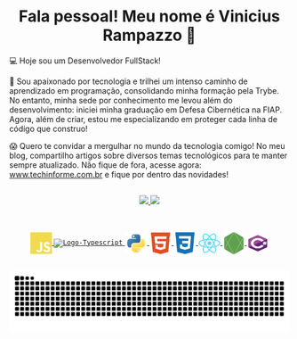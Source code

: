 <h1 align="center"> Fala pessoal! Meu nome é Vinicius Rampazzo 👋 </h1>

💻 Hoje sou um Desenvolvedor FullStack!
  
🔐 Sou apaixonado por tecnologia e trilhei um intenso caminho de aprendizado em programação, consolidando minha formação pela Trybe. No entanto, minha sede por conhecimento me levou além do desenvolvimento: iniciei minha graduação em Defesa Cibernética na FIAP. Agora, além de criar, estou me especializando em proteger cada linha de código que construo!
  
:scream: Quero te convidar a mergulhar no mundo da tecnologia comigo! No meu blog, compartilho artigos sobre diversos temas tecnológicos para te manter sempre atualizado. Não fique de fora, acesse agora: www.techinforme.com.br e fique por dentro das novidades!

##

<div align="center">
  <a href="https://github.com/Vinicius-Rampazzo">
  <img height="180em" src="https://github-readme-stats.vercel.app/api?username=Vinicius-Rampazzo&show_icons=true&theme=dark&include_all_commits=true&count_private=true"/>
  <img height="180em" src="https://github-readme-stats.vercel.app/api/top-langs/?username=Vinicius-Rampazzo&layout=compact&langs_count=8&theme=dark"/>
</div>
  
##
  
<div style="display: inline_block" align="center"><br>
  <code><img align="center" alt="Logo-Js" height="40" width="40" src="https://raw.githubusercontent.com/devicons/devicon/master/icons/javascript/javascript-plain.svg"></code>
  <code><img align="center" alt="Logo-Typescript" height="50" width="50" src="https://img.icons8.com/?size=50&id=cHBUT9SmrD2V&format=png"></code>
  <code><img align="center" alt="logo-Python" height="40" width="40" src="https://raw.githubusercontent.com/devicons/devicon/master/icons/python/python-original.svg"></code>
  <code><img align="center" alt="Logo-HTML" height="40" width="40" src="https://raw.githubusercontent.com/devicons/devicon/master/icons/html5/html5-plain.svg"></code>
  <code><img align="center" alt="Logo-CSS" height="40" width="40" src="https://raw.githubusercontent.com/devicons/devicon/master/icons/css3/css3-plain.svg"></code>
  <code><img align="center" alt="Logo-React" height="40" width="40" src="https://raw.githubusercontent.com/devicons/devicon/master/icons/react/react-original.svg"></code>
  <code><img align="center" alt="Logo-NodeJS" height="40" width="40" src="https://raw.githubusercontent.com/devicons/devicon/master/icons/nodejs/nodejs-plain.svg"></code>
  <code><img align="center" alt="logo-Csharp" height="30" width="40" src="https://raw.githubusercontent.com/devicons/devicon/master/icons/csharp/csharp-original.svg"></code>
</div>

##
  
<picture align="center">
  <source media="(prefers-color-scheme: dark)" srcset="https://raw.githubusercontent.com/Vinicius-Rampazzo/Vinicius-Rampazzo/output/github-contribution-grid-snake-dark.svg">
  <source media="(prefers-color-scheme: light)" srcset="https://raw.githubusercontent.com/Vinicius-Rampazzo/Vinicius-Rampazzo/output/github-contribution-grid-snake-dark.svg">
  <img align="center" alt="github contribution grid snake animation" src="https://raw.githubusercontent.com/Vinicius-Rampazzo/Vinicius-Rampazzo/output/github-contribution-grid-snake.svg">
</picture>
